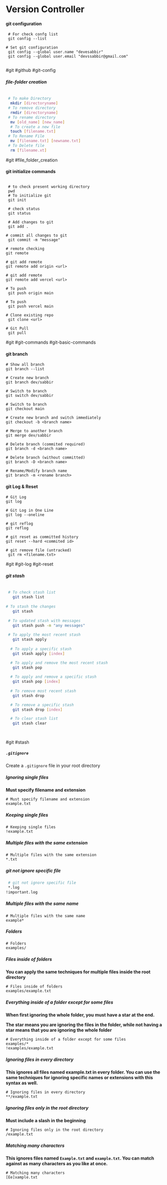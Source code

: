 
# Version Controller 

#### git configuration 

```shell
 # For check confg list
 git config --list

# Set git configuration 
 git config --global user.name "devesabbir"
 git config --global user.email "devssabbir@gmail.com"
 
```



#git #github #git-config

##### file-folder creation


```bash

 # To make Directory
  mkdir [directoryname]
 # To remove directory 
  rmdir [directoryname]
 # To rename directory 
  mv [old_name] [new_name]
  # To create a new file 
  touch [filename.txt]
 # To Rename File 
  mv [filename.txt] [newname.txt]
 # To Delete file 
  rm [filename.xt]
```


#git #file_folder_creation

####  git initialize commands


```shell

 # to check present working directory
 pwd
 # To initialize git
 git init

 # check status
 git status

 # Add changes to git
 git add .

# commit all changes to git 
 git commit -m "message"

# remote checking
git remote

# git add remote 
git remote add origin <url>

# git add remote 
git remote add vercel <url>

# To push
 git push origin main

# To push
 git push vercel main

# Clone existing repo
 git clone <url>

# Git Pull 
 git pull

```


#git #git-commands #git-basic-commands 

#### git branch

```shell
# Show all branch
git branch --list

# Create new branch 
git branch dev/sabbir

# Switch to branch
git switch dev/sabbir

# Switch to branch
git checkout main

# Create new branch and switch immediately
git checkout -b <branch name>

# Merge to another branch
git merge dev/sabbir

# Delete branch (commited required)
git branch -d <branch name>

# Delete branch (without committed)
git branch -D <branch name>

# Rename/Modify branch name
git branch -m <rename branch>

```

#### git Log & Reset


```shell 
# Git Log
git log

# Git Log in One Line
git log --oneline

# git reflog
git reflog

# git reset as committed history
git reset --hard <commited id>

# git remove file (untracked)
 git rm <filename.txt>

```

#git #git-log #git-reset

##### git stash

```bash

 # To check stash list
   git stash list
   
# To stash the changes
   git stash 
   
 # To updated stash with messages
   git stash push -m "any messages"
   
 # To apply the most recent stash 
   git stash apply
  
  # To apply a specific stash 
   git stash apply [index]

  # To apply and remove the most recent stash 
   git stash pop 
   
  # To apply and remove a specific stash 
   git stash pop [index]
   
  # To remove most recent stash 
   git stash drop 

  # To remove a specific stash 
   git stash drop [index]

  # To clear stash list
   git stash clear

  
```

#git #stash


##### `.gitignore`

Create a `.gitignore` file in your root directory

##### Ignoring single files

**Must specify filename and extension**

```shell
# Must specify filename and extension
example.txt
```

##### Keeping single files

```shell
# Keeping single files
!example.txt
```

##### Multiple files with the same extension

```shell
# Multiple files with the same extension
*.txt
```

##### git not ignore specific file

```bash 
 # git not ignore specific file
 *.log  
!important.log
```
##### Multiple files with the same name

```shell
# Multiple files with the same name
example*
```

##### Folders

```shell
# Folders
examples/
```

##### Files inside of folders

**You can apply the same techniques for multiple files inside the root directory**

```shell
# Files inside of folders
examples/example.txt
```

##### Everything inside of a folder except for some files

**When first ignoring the whole folder, you must have a star at the end.**

**The star means you are ignoring the files in the folder, while not having a star means that you are ignoring the whole folder**

```shell
# Everything inside of a folder except for some files
examples/*
!examples/example.txt
```

##### Ignoring files in every directory

**This ignores all files named example.txt in every folder. You can use the same techniques for ignoring specific names or extensions with this syntax as well.**

```shell
# Ignoring files in every directory
**/example.txt
```

##### Ignoring files only in the root directory

**Must include a slash in the beginning**

```shell
# Ignoring files only in the root directory
/example.txt
```

##### Matching many characters

**This ignores files named `Example.txt` and `example.txt`. You can match against as many characters as you like at once.**

```shell
# Matching many characters
[Ee]xample.txt
```



